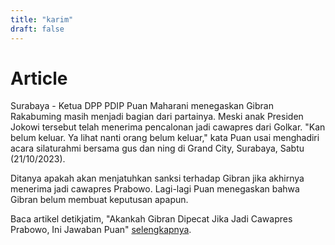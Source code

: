 ```yaml
---
title: "karim"
draft: false
---
```




# Article

Surabaya - Ketua DPP PDIP Puan Maharani menegaskan Gibran Rakabuming masih menjadi bagian dari partainya. Meski anak Presiden Jokowi tersebut telah menerima pencalonan jadi cawapres dari Golkar.
"Kan belum keluar. Ya lihat nanti orang belum keluar," kata Puan usai menghadiri acara silaturahmi bersama gus dan ning di Grand City, Surabaya, Sabtu (21/10/2023).

Ditanya apakah akan menjatuhkan sanksi terhadap Gibran jika akhirnya menerima jadi cawapres Prabowo. Lagi-lagi Puan menegaskan bahwa Gibran belum membuat keputusan apapun.

Baca artikel detikjatim, "Akankah Gibran Dipecat Jika Jadi Cawapres Prabowo, Ini Jawaban Puan" [selengkapnya](https://www.detik.com/jatim/berita/d-6995145/akankah-gibran-dipecat-jika-jadi-cawapres-prabowo-ini-jawaban-puan).

